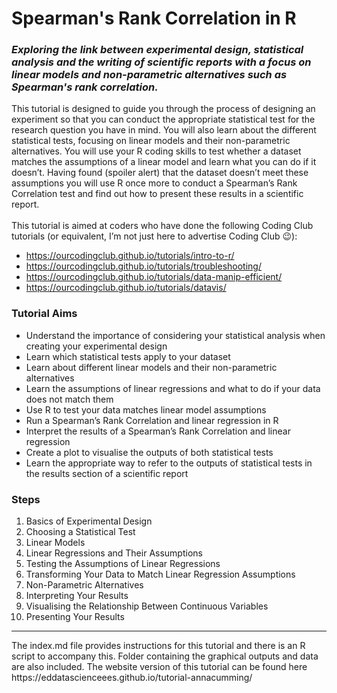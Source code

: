 # Spearman's Rank Correlation in R
### ***Exploring the link between experimental design, statistical analysis and the writing of scientific reports with a focus on linear models and non-parametric alternatives such as Spearman's rank correlation.***

This tutorial is designed to guide you through the process of designing an experiment so that you can conduct the appropriate statistical test for the research question you have in mind. You will also learn about the different statistical tests, focusing on linear models and their non-parametric alternatives. You will use your R coding skills to test whether a dataset matches the assumptions of a linear model and learn what you can do if it doesn’t. Having found (spoiler alert) that the dataset doesn’t meet these assumptions you will use R once more to conduct a Spearman’s Rank Correlation test and find out how to present these results in a scientific report. <br />
<br />
This tutorial is aimed at coders who have done the following Coding Club tutorials (or equivalent, I’m not just here to advertise Coding Club 😉):
- https://ourcodingclub.github.io/tutorials/intro-to-r/ 
- https://ourcodingclub.github.io/tutorials/troubleshooting/ 
- https://ourcodingclub.github.io/tutorials/data-manip-efficient/  
- https://ourcodingclub.github.io/tutorials/datavis/  


### Tutorial Aims

- Understand the importance of considering your statistical analysis when creating your experimental design
- Learn which statistical tests apply to your dataset 
- Learn about different linear models and their non-parametric alternatives 
- Learn the assumptions of linear regressions and what to do if your data does not match them 
- Use R to test your data matches linear model assumptions  
- Run a Spearman’s Rank Correlation and linear regression in R 
- Interpret the results of a Spearman’s Rank Correlation and linear regression 
- Create a plot to visualise the outputs of both statistical tests 
- Learn the appropriate way to refer to the outputs of statistical tests in the results section of a scientific report 

### Steps
1. Basics of Experimental Design 
2. Choosing a Statistical Test 
3. Linear Models 
4. Linear Regressions and Their Assumptions 
5. Testing the Assumptions of Linear Regressions 
6. Transforming Your Data to Match Linear Regression Assumptions 
7. Non-Parametric Alternatives 
8. Interpreting Your Results 
9. Visualising the Relationship Between Continuous Variables 
10. Presenting Your Results 

<hr>
The index.md file provides instructions for this tutorial and there is an R script to accompany this. Folder containing the graphical outputs and data are also included.
The website version of this tutorial can be found here https://eddatascienceees.github.io/tutorial-annacumming/
